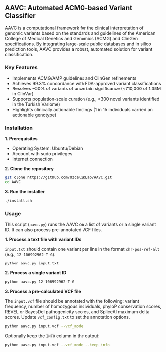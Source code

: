 ## AAVC: Automated ACMG-based Variant Classifier
AAVC is a computational framework for the clinical interpretation of genomic variants based on the standards and guidelines of the American College of Medical Genetics and Genomics (ACMG) and ClinGen specifications. By integrating large-scale public databases and in silico prediction tools, AAVC provides a robust, automated solution for variant classification.

### Key Features
- Implements ACMG/AMP guidelines and ClinGen refinements
- Achieves 99.3% concordance with FDA-approved variant classifications
- Resolves ~50% of variants of uncertain significance (≈710,000 of 1.38M in ClinVar)
- Supports population-scale curation (e.g., >300 novel variants identified in the Turkish Variome)
- Highlights clinically actionable findings (1 in 15 individuals carried an actionable genotype)

### Installation

**1. Prerequisites**

- Operating System: Ubuntu/Debian
- Account with sudo privileges
- Internet connection

**2. Clone the repository**

```bash
git clone https://github.com/OzcelikLab/AAVC.git
cd AAVC
```

**3. Run the installer**

```bash
./install.sh
```

### Usage

This script (`aavc.py`) runs the AAVC on a list of variants or a single variant ID. It can also process pre-annotated VCF files.

**1. Process a text file with variant IDs**

`input.txt` should contain one variant per line in the format `chr-pos-ref-alt` (e.g., `12-106992962-T-G`).

```bash
python aavc.py input.txt
```

**2. Process a single variant ID**

```bash
python aavc.py 12-106992962-T-G
```

**3. Process a pre-calculated VCF file**

The `input.vcf` file should be annotated with the following: variant frequency, number of homozygous individuals, phyloP conservation scores, REVEL or BayesDel pathogenicity scores, and SpliceAI maximum delta scores. Update `vcf_config.txt` to set the annotation options.

```bash
python aavc.py input.vcf --vcf_mode
```

Optionally keep the `INFO` column in the output:

```bash
python aavc.py input.vcf --vcf_mode --keep_info
```

